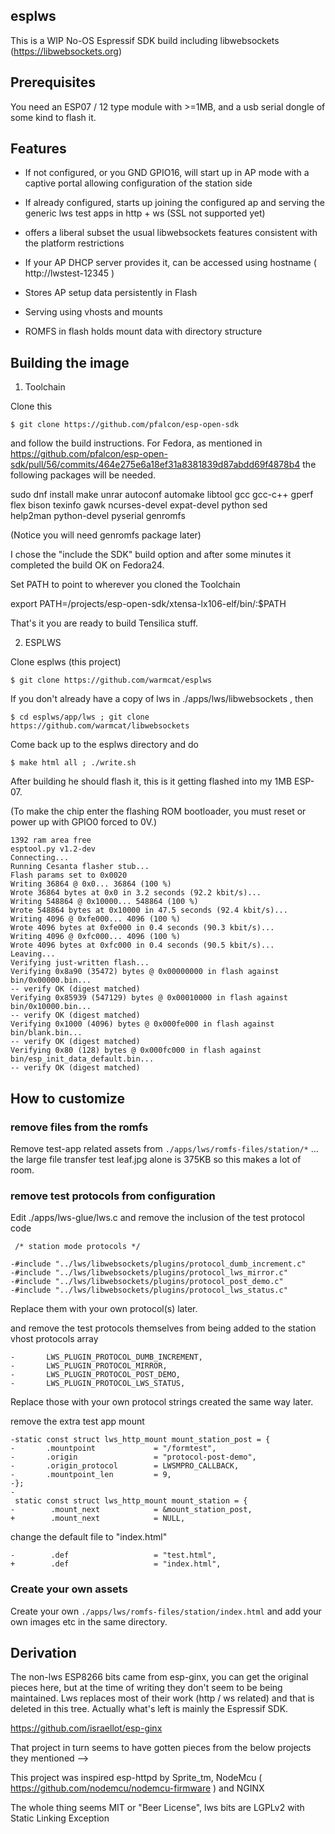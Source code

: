 esplws
------

This is a WIP No-OS Espressif SDK build including libwebsockets (https://libwebsockets.org)


Prerequisites
-------------

You need an ESP07 / 12 type module with >=1MB, and a usb serial dongle of some kind to flash it.


Features
--------

 - If not configured, or you GND GPIO16, will start up in AP mode with a captive portal allowing configuration of the station side

 - If already configured, starts up joining the configured ap and serving the generic lws test apps in http + ws (SSL not supported yet)

 - offers a liberal subset the usual libwebsockets features consistent with the platform restrictions

 - If your AP DHCP server provides it, can be accessed using hostname ( http://lwstest-12345 )

 - Stores AP setup data persistently in Flash

 - Serving using vhosts and mounts

 - ROMFS in flash holds mount data with directory structure


Building the image
------------------

1) Toolchain

Clone this

 `$ git clone https://github.com/pfalcon/esp-open-sdk`

and follow the build instructions. For Fedora, as mentioned in https://github.com/pfalcon/esp-open-sdk/pull/56/commits/464e275e6a18ef31a8381839d87abdd69f4878b4 the following packages will be needed.

sudo dnf install make unrar autoconf automake libtool gcc gcc-c++ gperf \
   flex bison texinfo gawk ncurses-devel expat-devel python sed \
   help2man python-devel pyserial genromfs

(Notice you will need genromfs package later)

I chose the "include the SDK" build option and after some minutes it completed the build OK on Fedora24.

Set PATH to point to wherever you cloned the Toolchain

export PATH=/projects/esp-open-sdk/xtensa-lx106-elf/bin/:$PATH

That's it you are ready to build Tensilica stuff.

2) ESPLWS

Clone esplws (this project)

 `$ git clone https://github.com/warmcat/esplws`

If you don't already have a copy of lws in ./apps/lws/libwebsockets , then

 `$ cd esplws/app/lws ; git clone https://github.com/warmcat/libwebsockets`

Come back up to the esplws directory and do

`$ make html all ; ./write.sh`

After building he should flash it, this is it getting flashed into my 1MB ESP-07.

(To make the chip enter the flashing ROM bootloader, you must reset or power up with GPIO0 forced to 0V.)

```
1392 ram area free
esptool.py v1.2-dev
Connecting...
Running Cesanta flasher stub...
Flash params set to 0x0020
Writing 36864 @ 0x0... 36864 (100 %)
Wrote 36864 bytes at 0x0 in 3.2 seconds (92.2 kbit/s)...
Writing 548864 @ 0x10000... 548864 (100 %)
Wrote 548864 bytes at 0x10000 in 47.5 seconds (92.4 kbit/s)...
Writing 4096 @ 0xfe000... 4096 (100 %)
Wrote 4096 bytes at 0xfe000 in 0.4 seconds (90.3 kbit/s)...
Writing 4096 @ 0xfc000... 4096 (100 %)
Wrote 4096 bytes at 0xfc000 in 0.4 seconds (90.5 kbit/s)...
Leaving...
Verifying just-written flash...
Verifying 0x8a90 (35472) bytes @ 0x00000000 in flash against bin/0x00000.bin...
-- verify OK (digest matched)
Verifying 0x85939 (547129) bytes @ 0x00010000 in flash against bin/0x10000.bin...
-- verify OK (digest matched)
Verifying 0x1000 (4096) bytes @ 0x000fe000 in flash against bin/blank.bin...
-- verify OK (digest matched)
Verifying 0x80 (128) bytes @ 0x000fc000 in flash against bin/esp_init_data_default.bin...
-- verify OK (digest matched)
```

How to customize
----------------

### remove files from the romfs

Remove test-app related assets from `./apps/lws/romfs-files/station/*` ... the large file transfer test leaf.jpg alone is 375KB so this makes a lot of room.

### remove test protocols from configuration

Edit ./apps/lws-glue/lws.c and remove the inclusion of the test protocol code

```
 /* station mode protocols */
 
-#include "../lws/libwebsockets/plugins/protocol_dumb_increment.c"
-#include "../lws/libwebsockets/plugins/protocol_lws_mirror.c"
-#include "../lws/libwebsockets/plugins/protocol_post_demo.c"
-#include "../lws/libwebsockets/plugins/protocol_lws_status.c"
```

Replace them with your own protocol(s) later.

and remove the test protocols themselves from being added to the station vhost protocols array

```
-       LWS_PLUGIN_PROTOCOL_DUMB_INCREMENT,
-       LWS_PLUGIN_PROTOCOL_MIRROR,
-       LWS_PLUGIN_PROTOCOL_POST_DEMO,
-       LWS_PLUGIN_PROTOCOL_LWS_STATUS,
```

Replace those with your own protocol strings created the same way later.

remove the extra test app mount

```
-static const struct lws_http_mount mount_station_post = {
-       .mountpoint             = "/formtest",
-       .origin                 = "protocol-post-demo",
-       .origin_protocol        = LWSMPRO_CALLBACK,
-       .mountpoint_len         = 9,
-};
-
 static const struct lws_http_mount mount_station = {
-        .mount_next            = &mount_station_post,
+        .mount_next            = NULL,
```

change the default file to "index.html"

```
-        .def                   = "test.html",
+        .def                   = "index.html",
```

### Create your own assets

Create your own `./apps/lws/romfs-files/station/index.html` and add your own images etc in the same directory.


Derivation
----------

The non-lws ESP8266 bits came from esp-ginx, you can get the original pieces here, but at the time of writing they don't seem to be being maintained.  Lws replaces most of their work (http / ws related) and that is deleted in this tree.  Actually what's left is mainly the Espressif SDK.

https://github.com/israellot/esp-ginx

That project in turn seems to have gotten pieces from the below projects they mentioned -->

This project was inspired esp-httpd by Sprite_tm, NodeMcu ( https://github.com/nodemcu/nodemcu-firmware ) and NGINX

The whole thing seems MIT or "Beer License", lws bits are LGPLv2 with Static Linking Exception
